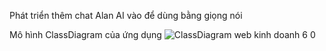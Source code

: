 Phát triển thêm chat Alan AI vào để dùng bằng giọng nói

Mô hình ClassDiagram của ứng dụng
![ClassDiagram web kinh doanh 6 0](https://github.com/hoanghuy27th8/LuanVan/assets/105409022/5d60ab8a-ec21-4c97-b77c-9c10b259ac6b)
